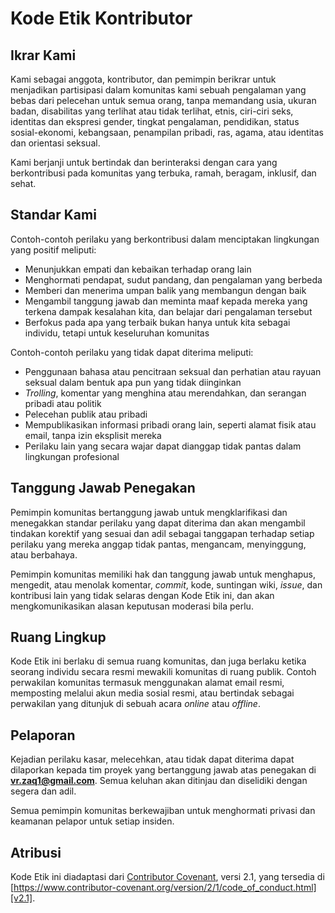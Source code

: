 # Kode Etik Kontributor

## Ikrar Kami

Kami sebagai anggota, kontributor, dan pemimpin berikrar untuk menjadikan partisipasi dalam komunitas kami sebuah pengalaman yang bebas dari pelecehan untuk semua orang, tanpa memandang usia, ukuran badan, disabilitas yang terlihat atau tidak terlihat, etnis, ciri-ciri seks, identitas dan ekspresi gender, tingkat pengalaman, pendidikan, status sosial-ekonomi, kebangsaan, penampilan pribadi, ras, agama, atau identitas dan orientasi seksual.

Kami berjanji untuk bertindak dan berinteraksi dengan cara yang berkontribusi pada komunitas yang terbuka, ramah, beragam, inklusif, dan sehat.

## Standar Kami

Contoh-contoh perilaku yang berkontribusi dalam menciptakan lingkungan yang positif meliputi:
* Menunjukkan empati dan kebaikan terhadap orang lain
* Menghormati pendapat, sudut pandang, dan pengalaman yang berbeda
* Memberi dan menerima umpan balik yang membangun dengan baik
* Mengambil tanggung jawab dan meminta maaf kepada mereka yang terkena dampak kesalahan kita, dan belajar dari pengalaman tersebut
* Berfokus pada apa yang terbaik bukan hanya untuk kita sebagai individu, tetapi untuk keseluruhan komunitas

Contoh-contoh perilaku yang tidak dapat diterima meliputi:
* Penggunaan bahasa atau pencitraan seksual dan perhatian atau rayuan seksual dalam bentuk apa pun yang tidak diinginkan
* *Trolling*, komentar yang menghina atau merendahkan, dan serangan pribadi atau politik
* Pelecehan publik atau pribadi
* Mempublikasikan informasi pribadi orang lain, seperti alamat fisik atau email, tanpa izin eksplisit mereka
* Perilaku lain yang secara wajar dapat dianggap tidak pantas dalam lingkungan profesional

## Tanggung Jawab Penegakan

Pemimpin komunitas bertanggung jawab untuk mengklarifikasi dan menegakkan standar perilaku yang dapat diterima dan akan mengambil tindakan korektif yang sesuai dan adil sebagai tanggapan terhadap setiap perilaku yang mereka anggap tidak pantas, mengancam, menyinggung, atau berbahaya.

Pemimpin komunitas memiliki hak dan tanggung jawab untuk menghapus, mengedit, atau menolak komentar, *commit*, kode, suntingan wiki, *issue*, dan kontribusi lain yang tidak selaras dengan Kode Etik ini, dan akan mengkomunikasikan alasan keputusan moderasi bila perlu.

## Ruang Lingkup

Kode Etik ini berlaku di semua ruang komunitas, dan juga berlaku ketika seorang individu secara resmi mewakili komunitas di ruang publik. Contoh perwakilan komunitas termasuk menggunakan alamat email resmi, memposting melalui akun media sosial resmi, atau bertindak sebagai perwakilan yang ditunjuk di sebuah acara *online* atau *offline*.

## Pelaporan

Kejadian perilaku kasar, melecehkan, atau tidak dapat diterima dapat dilaporkan kepada tim proyek yang bertanggung jawab atas penegakan di **vr.zaq1@gmail.com**. Semua keluhan akan ditinjau dan diselidiki dengan segera dan adil.

Semua pemimpin komunitas berkewajiban untuk menghormati privasi dan keamanan pelapor untuk setiap insiden.

## Atribusi

Kode Etik ini diadaptasi dari [Contributor Covenant][homepage], versi 2.1, yang tersedia di [https://www.contributor-covenant.org/version/2/1/code_of_conduct.html][v2.1].

[homepage]: https://www.contributor-covenant.org
[v2.1]: https://www.contributor-covenant.org/version/2/1/code_of_conduct.html